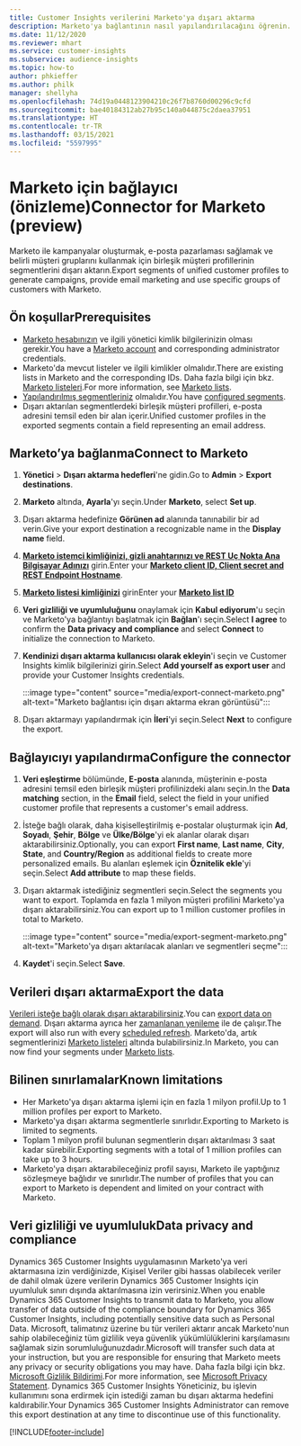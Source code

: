 ```yaml
---
title: Customer Insights verilerini Marketo'ya dışarı aktarma
description: Marketo'ya bağlantının nasıl yapılandırılacağını öğrenin.
ms.date: 11/12/2020
ms.reviewer: mhart
ms.service: customer-insights
ms.subservice: audience-insights
ms.topic: how-to
author: phkieffer
ms.author: philk
manager: shellyha
ms.openlocfilehash: 74d19a0448123904210c26f7b8760d00296c9cfd
ms.sourcegitcommit: bae40184312ab27b95c140a044875c2daea37951
ms.translationtype: HT
ms.contentlocale: tr-TR
ms.lasthandoff: 03/15/2021
ms.locfileid: "5597995"
---
```

# <a name="connector-for-marketo-preview"></a><span data-ttu-id="45116-103">Marketo için bağlayıcı (önizleme)</span><span class="sxs-lookup"><span data-stu-id="45116-103">Connector for Marketo (preview)</span></span>

<span data-ttu-id="45116-104">Marketo ile kampanyalar oluşturmak, e-posta pazarlaması sağlamak ve belirli müşteri gruplarını kullanmak için birleşik müşteri profillerinin segmentlerini dışarı aktarın.</span><span class="sxs-lookup"><span data-stu-id="45116-104">Export segments of unified customer profiles to generate campaigns, provide email marketing and use specific groups of customers with Marketo.</span></span>

## <a name="prerequisites"></a><span data-ttu-id="45116-105">Ön koşullar</span><span class="sxs-lookup"><span data-stu-id="45116-105">Prerequisites</span></span>

-   <span data-ttu-id="45116-106">[Marketo hesabınızın](https://login.marketo.com/) ve ilgili yönetici kimlik bilgilerinizin olması gerekir.</span><span class="sxs-lookup"><span data-stu-id="45116-106">You have a [Marketo account](https://login.marketo.com/) and corresponding administrator credentials.</span></span>
-   <span data-ttu-id="45116-107">Marketo'da mevcut listeler ve ilgili kimlikler olmalıdır.</span><span class="sxs-lookup"><span data-stu-id="45116-107">There are existing lists in Marketo and the corresponding IDs.</span></span> <span data-ttu-id="45116-108">Daha fazla bilgi için bkz. [Marketo listeleri](https://docs.marketo.com/display/public/DOCS/Understanding+Static+Lists).</span><span class="sxs-lookup"><span data-stu-id="45116-108">For more information, see [Marketo lists](https://docs.marketo.com/display/public/DOCS/Understanding+Static+Lists).</span></span>
-   <span data-ttu-id="45116-109">[Yapılandırılmış segmentleriniz](segments.md) olmalıdır.</span><span class="sxs-lookup"><span data-stu-id="45116-109">You have [configured segments](segments.md).</span></span>
-   <span data-ttu-id="45116-110">Dışarı aktarılan segmentlerdeki birleşik müşteri profilleri, e-posta adresini temsil eden bir alan içerir.</span><span class="sxs-lookup"><span data-stu-id="45116-110">Unified customer profiles in the exported segments contain a field representing an email address.</span></span>

## <a name="connect-to-marketo"></a><span data-ttu-id="45116-111">Marketo’ya bağlanma</span><span class="sxs-lookup"><span data-stu-id="45116-111">Connect to Marketo</span></span>

1. <span data-ttu-id="45116-112">**Yönetici** > **Dışarı aktarma hedefleri**'ne gidin.</span><span class="sxs-lookup"><span data-stu-id="45116-112">Go to **Admin** > **Export destinations**.</span></span>

1. <span data-ttu-id="45116-113">**Marketo** altında, **Ayarla**'yı seçin.</span><span class="sxs-lookup"><span data-stu-id="45116-113">Under **Marketo**, select **Set up**.</span></span>

1. <span data-ttu-id="45116-114">Dışarı aktarma hedefinize **Görünen ad** alanında tanınabilir bir ad verin.</span><span class="sxs-lookup"><span data-stu-id="45116-114">Give your export destination a recognizable name in the **Display name** field.</span></span>

1. <span data-ttu-id="45116-115">**[Marketo istemci kimliğinizi, gizli anahtarınızı ve REST Uç Nokta Ana Bilgisayar Adınızı](https://developers.marketo.com/rest-api/authentication/)** girin.</span><span class="sxs-lookup"><span data-stu-id="45116-115">Enter your **[Marketo client ID, Client secret and REST Endpoint Hostname](https://developers.marketo.com/rest-api/authentication/)**.</span></span>

1. <span data-ttu-id="45116-116">**[Marketo listesi kimliğinizi](https://docs.marketo.com/display/public/DOCS/Understanding+Static+Lists)** girin</span><span class="sxs-lookup"><span data-stu-id="45116-116">Enter your **[Marketo list ID](https://docs.marketo.com/display/public/DOCS/Understanding+Static+Lists)**</span></span> 

1. <span data-ttu-id="45116-117">**Veri gizliliği ve uyumluluğunu** onaylamak için **Kabul ediyorum**'u seçin ve Marketo'ya bağlantıyı başlatmak için **Bağlan**'ı seçin.</span><span class="sxs-lookup"><span data-stu-id="45116-117">Select **I agree** to confirm the **Data privacy and compliance** and select **Connect** to initialize the connection to Marketo.</span></span>

1. <span data-ttu-id="45116-118">**Kendinizi dışarı aktarma kullanıcısı olarak ekleyin**'i seçin ve Customer Insights kimlik bilgilerinizi girin.</span><span class="sxs-lookup"><span data-stu-id="45116-118">Select **Add yourself as export user** and provide your Customer Insights credentials.</span></span>

   :::image type="content" source="media/export-connect-marketo.png" alt-text="Marketo bağlantısı için dışarı aktarma ekran görüntüsü":::

1. <span data-ttu-id="45116-120">Dışarı aktarmayı yapılandırmak için **İleri**'yi seçin.</span><span class="sxs-lookup"><span data-stu-id="45116-120">Select **Next** to configure the export.</span></span>

## <a name="configure-the-connector"></a><span data-ttu-id="45116-121">Bağlayıcıyı yapılandırma</span><span class="sxs-lookup"><span data-stu-id="45116-121">Configure the connector</span></span>

1. <span data-ttu-id="45116-122">**Veri eşleştirme** bölümünde, **E-posta** alanında, müşterinin e-posta adresini temsil eden birleşik müşteri profilinizdeki alanı seçin.</span><span class="sxs-lookup"><span data-stu-id="45116-122">In the **Data matching** section, in the **Email** field, select the field in your unified customer profile that represents a customer's email address.</span></span> 

1. <span data-ttu-id="45116-123">İsteğe bağlı olarak, daha kişiselleştirilmiş e-postalar oluşturmak için **Ad**, **Soyadı**, **Şehir**, **Bölge** ve **Ülke/Bölge**'yi ek alanlar olarak dışarı aktarabilirsiniz.</span><span class="sxs-lookup"><span data-stu-id="45116-123">Optionally, you can export **First name**, **Last name**, **City**, **State**, and **Country/Region**  as additional fields to create more personalized emails.</span></span> <span data-ttu-id="45116-124">Bu alanları eşlemek için **Öznitelik ekle**'yi seçin.</span><span class="sxs-lookup"><span data-stu-id="45116-124">Select **Add attribute** to map these fields.</span></span>

1. <span data-ttu-id="45116-125">Dışarı aktarmak istediğiniz segmentleri seçin.</span><span class="sxs-lookup"><span data-stu-id="45116-125">Select the segments you want to export.</span></span> <span data-ttu-id="45116-126">Toplamda en fazla 1 milyon müşteri profilini Marketo'ya dışarı aktarabilirsiniz.</span><span class="sxs-lookup"><span data-stu-id="45116-126">You can export up to 1 million customer profiles in total to Marketo.</span></span>

   :::image type="content" source="media/export-segment-marketo.png" alt-text="Marketo'ya dışarı aktarılacak alanları ve segmentleri seçme":::

1. <span data-ttu-id="45116-128">**Kaydet**'i seçin.</span><span class="sxs-lookup"><span data-stu-id="45116-128">Select **Save**.</span></span>

## <a name="export-the-data"></a><span data-ttu-id="45116-129">Verileri dışarı aktarma</span><span class="sxs-lookup"><span data-stu-id="45116-129">Export the data</span></span>

<span data-ttu-id="45116-130">[Verileri isteğe bağlı olarak dışarı aktarabilirsiniz](export-destinations.md).</span><span class="sxs-lookup"><span data-stu-id="45116-130">You can [export data on demand](export-destinations.md).</span></span> <span data-ttu-id="45116-131">Dışarı aktarma ayrıca her [zamanlanan yenileme](system.md#schedule-tab) ile de çalışır.</span><span class="sxs-lookup"><span data-stu-id="45116-131">The export will also run with every [scheduled refresh](system.md#schedule-tab).</span></span> <span data-ttu-id="45116-132">Marketo'da, artık segmentlerinizi [Marketo listeleri](ttps://docs.marketo.com/display/public/DOCS/Understanding+Static+Lists) altında bulabilirsiniz.</span><span class="sxs-lookup"><span data-stu-id="45116-132">In Marketo, you can now find your segments under [Marketo lists](ttps://docs.marketo.com/display/public/DOCS/Understanding+Static+Lists).</span></span>

## <a name="known-limitations"></a><span data-ttu-id="45116-133">Bilinen sınırlamalar</span><span class="sxs-lookup"><span data-stu-id="45116-133">Known limitations</span></span>

- <span data-ttu-id="45116-134">Her Marketo'ya dışarı aktarma işlemi için en fazla 1 milyon profil.</span><span class="sxs-lookup"><span data-stu-id="45116-134">Up to 1 million profiles per export to Marketo.</span></span>
- <span data-ttu-id="45116-135">Marketo'ya dışarı aktarma segmentlerle sınırlıdır.</span><span class="sxs-lookup"><span data-stu-id="45116-135">Exporting to Marketo is limited to segments.</span></span>
- <span data-ttu-id="45116-136">Toplam 1 milyon profil bulunan segmentlerin dışarı aktarılması 3 saat kadar sürebilir.</span><span class="sxs-lookup"><span data-stu-id="45116-136">Exporting segments with a total of 1 million profiles can take up to 3 hours.</span></span> 
- <span data-ttu-id="45116-137">Marketo'ya dışarı aktarabileceğiniz profil sayısı, Marketo ile yaptığınız sözleşmeye bağlıdır ve sınırlıdır.</span><span class="sxs-lookup"><span data-stu-id="45116-137">The number of profiles that you can export to Marketo is dependent and limited on your contract with Marketo.</span></span>

## <a name="data-privacy-and-compliance"></a><span data-ttu-id="45116-138">Veri gizliliği ve uyumluluk</span><span class="sxs-lookup"><span data-stu-id="45116-138">Data privacy and compliance</span></span>

<span data-ttu-id="45116-139">Dynamics 365 Customer Insights uygulamasının Marketo'ya veri aktarmasına izin verdiğinizde, Kişisel Veriler gibi hassas olabilecek veriler de dahil olmak üzere verilerin Dynamics 365 Customer Insights için uyumluluk sınırı dışında aktarılmasına izin verirsiniz.</span><span class="sxs-lookup"><span data-stu-id="45116-139">When you enable Dynamics 365 Customer Insights to transmit data to Marketo, you allow transfer of data outside of the compliance boundary for Dynamics 365 Customer Insights, including potentially sensitive data such as Personal Data.</span></span> <span data-ttu-id="45116-140">Microsoft, talimatınız üzerine bu tür verileri aktarır ancak Marketo'nun sahip olabileceğiniz tüm gizlilik veya güvenlik yükümlülüklerini karşılamasını sağlamak sizin sorumluluğunuzdadır.</span><span class="sxs-lookup"><span data-stu-id="45116-140">Microsoft will transfer such data at your instruction, but you are responsible for ensuring that Marketo meets any privacy or security obligations you may have.</span></span> <span data-ttu-id="45116-141">Daha fazla bilgi için bkz. [Microsoft Gizlilik Bildirimi](https://go.microsoft.com/fwlink/?linkid=396732).</span><span class="sxs-lookup"><span data-stu-id="45116-141">For more information, see [Microsoft Privacy Statement](https://go.microsoft.com/fwlink/?linkid=396732).</span></span>
<span data-ttu-id="45116-142">Dynamics 365 Customer Insights Yöneticiniz, bu işlevin kullanımını sona erdirmek için istediği zaman bu dışarı aktarma hedefini kaldırabilir.</span><span class="sxs-lookup"><span data-stu-id="45116-142">Your Dynamics 365 Customer Insights Administrator can remove this export destination at any time to discontinue use of this functionality.</span></span>


[!INCLUDE[footer-include](../includes/footer-banner.md)]